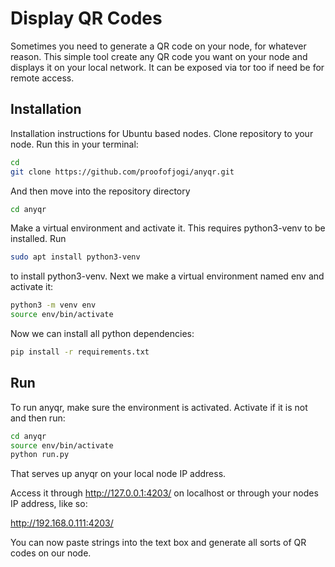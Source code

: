 # Display QR Codes
Sometimes you need to generate a QR code on your node, for whatever reason. This simple tool create any QR code you want on your node and displays it on your local network. It can be exposed via tor too if need be for remote access.

## Installation 
Installation instructions for Ubuntu based nodes. Clone repository to your node. Run this in your terminal:

```sh
cd
git clone https://github.com/proofofjogi/anyqr.git
```

And then move into the repository directory
```sh
cd anyqr
```

Make a virtual environment and activate it. This requires python3-venv to be installed. Run
```sh
sudo apt install python3-venv
```

to install python3-venv. Next we make a virtual environment named env and activate it:

```sh
python3 -m venv env
source env/bin/activate
```

Now we can install all python dependencies:
```sh
pip install -r requirements.txt
```

## Run

To run anyqr, make sure the environment is activated. Activate if it is not and then run:
```sh
cd anyqr
source env/bin/activate
python run.py 
```
That serves up anyqr on your local node IP address.

Access it through http://127.0.0.1:4203/ on localhost or through your nodes IP address, like so:

http://192.168.0.111:4203/

You can now paste strings into the text box and generate all sorts of QR codes on our node.
